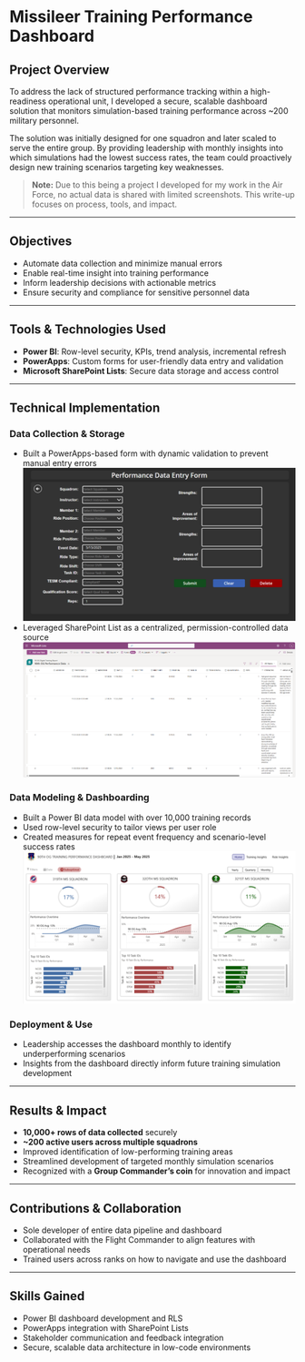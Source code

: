 # Missileer Training Performance Dashboard

## Project Overview

To address the lack of structured performance tracking within a high-readiness operational unit, I developed a secure, scalable dashboard solution that monitors simulation-based training performance across ~200 military personnel.

The solution was initially designed for one squadron and later scaled to serve the entire group. By providing leadership with monthly insights into which simulations had the lowest success rates, the team could proactively design new training scenarios targeting key weaknesses.

> **Note:** Due to this being a project I developed for my work in the Air Force, no actual data is shared with limited screenshots. This write-up focuses on process, tools, and impact.

---

## Objectives

- Automate data collection and minimize manual errors
- Enable real-time insight into training performance
- Inform leadership decisions with actionable metrics
- Ensure security and compliance for sensitive personnel data

---

## Tools & Technologies Used

- **Power BI**: Row-level security, KPIs, trend analysis, incremental refresh
- **PowerApps**: Custom forms for user-friendly data entry and validation
- **Microsoft SharePoint Lists**: Secure data storage and access control

---

## Technical Implementation

### Data Collection & Storage
- Built a PowerApps-based form with dynamic validation to prevent manual entry errors
  ![Collection Form](Performance_Data_Entry_Form.png)
- Leveraged SharePoint List as a centralized, permission-controlled data source
  ![Sharepoint](SharePoint_List.png)

### Data Modeling & Dashboarding
- Built a Power BI data model with over 10,000 training records
- Used row-level security to tailor views per user role
- Created measures for repeat event frequency and scenario-level success rates
  ![Dashboard](Dashboard_Preview.png)

### Deployment & Use
- Leadership accesses the dashboard monthly to identify underperforming scenarios
- Insights from the dashboard directly inform future training simulation development

---

## Results & Impact

- **10,000+ rows of data collected** securely
- **~200 active users across multiple squadrons**
- Improved identification of low-performing training areas
- Streamlined development of targeted monthly simulation scenarios
- Recognized with a **Group Commander’s coin** for innovation and impact

---

## Contributions & Collaboration

- Sole developer of entire data pipeline and dashboard
- Collaborated with the Flight Commander to align features with operational needs
- Trained users across ranks on how to navigate and use the dashboard

---

## Skills Gained

- Power BI dashboard development and RLS
- PowerApps integration with SharePoint Lists
- Stakeholder communication and feedback integration
- Secure, scalable data architecture in low-code environments
